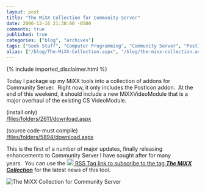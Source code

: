 ```yaml
---
layout: post
title: "The MiXX Collection for Community Server"
date: 2006-12-16 21:30:00 -0500
comments: true
published: true
categories: ["blog", "archives"]
tags: ["Geek Stuff", "Computer Programming", "Community Server", "PostIcon", "The MiXX Collection"]
alias: ["/blog/The-MiXX-Collection.aspx", "/blog/the-mixx-collection.aspx"]
---
```

<!-- more -->
{% include imported_disclaimer.html %}
<P>Today I package up my MiXX tools into a collection of addons for Community Server.&nbsp; Right now, it only includes the PostIcon addon.&nbsp; At the end of this weekend, it should include a new MiXXVideoModule that is a major overhaul of the existing CS VideoModule.</P>
<P>(install only)<BR><A href="/files/folders/2611/download.aspx">/files/folders/2611/download.aspx</A><A href="/Downloads/MiXXCollection-CS30-v1.0.zip"></A></P>
<P>(source code-must compile)<BR><A href="/files/folders/5894/download.aspx">/files/folders/5894/download.aspx</A></P>
<P>This is the first of a number of major updates, finally releasing enhancements to Community Server I have sought after for many years.&nbsp;&nbsp;You can use the <A class="" href="/archive/tags/The+MiXX+Collection/default.aspx" mce_href="/archive/tags/The+MiXX+Collection/default.aspx"><IMG style="WIDTH: 18px; HEIGHT: 18px" height=18 src="/utility/images/feedicon.png" width=18 border=0 mce_src="/utility/images/feedicon.png">&nbsp;RSS Tag link&nbsp;to subscribe&nbsp;to the tag <STRONG><EM>The MiXX Collection</EM></STRONG></A> for the latest news of this tool.</P>
<P mce_keep="true"><img alt='The MiXX Collection for Community Server' src='http://images.google.com/images?q=tbn:2rHZ-0QvnbzZ2M:http://espn-att.starwave.com/media/pg3/2004/0325/photo/george_carlin275.jpg'/></P>
